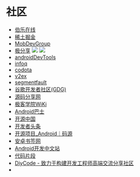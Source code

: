 # 社区
+ [伯乐在线](http://android.jobbole.com/category/tech-share/)
+ [稀土掘金](https://gold.xitu.io/welcome)
+ [MobDevGroup](http://mobdevgroup.com/) 
+ [极分享](http://finalshares.com/) ![](http://oj3gdsdil.bkt.clouddn.com/logo.png)
    ![](http://oj3gdsdil.bkt.clouddn.com/%E5%B1%8F%E5%B9%95%E5%BF%AB%E7%85%A7%202017-01-01%2017.09.01.png)
+ [androidDevTools](http://www.androiddevtools.cn/index.html)
+ [infoq](http://www.infoq.com/cn/)
+ [codota](http://www.codota.com/)
+ [v2ex](https://www.v2ex.com/go/android)
+ [segmentfault](https://segmentfault.com/)
+ [谷歌开发者社区(GDG)](http://chinagdg.org/)
+ [源码分享网](http://www.jiandaima.com/blog/)
+ [极客学院WiKi](http://wiki.jikexueyuan.com/list/android/)
+ [Android巴士](http://www.apkbus.com/)
+ [开源中国](http://www.oschina.net/)
+ [开发者头条](https://toutiao.io/latest)
+ [开源项目_Android｜码源](http://www.codefrom.com/p/Android)
+ [安卓书签网](http://androidcat.com/)
+ [Android开发中文站](http://www.androidchina.net/)
+ [代码片段](http://www.phpxs.com/code/java/)
+ [DiyCode - 致力于构建开发工程师高端交流分享社区](https://www.diycode.cc/topics)
+ []()


    


